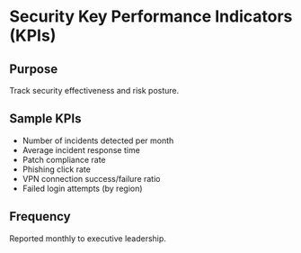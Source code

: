 # Security Key Performance Indicators (KPIs)

## Purpose
Track security effectiveness and risk posture.

## Sample KPIs
- Number of incidents detected per month
- Average incident response time
- Patch compliance rate
- Phishing click rate
- VPN connection success/failure ratio
- Failed login attempts (by region)

## Frequency
Reported monthly to executive leadership.
